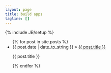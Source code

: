 ```yaml
---
layout: page
title: build apps
tagline: []
---
```

{% include JB/setup %}

<ul class="posts">
  {% for post in site.posts %}
    <li><span>{{ post.date | date_to_string }}</span> &raquo; <a href="{{ post.url }}">{{ post.title }}</a>
        <p>{{ post.title }}</p>
    </li>
  {% endfor %}
</ul>

